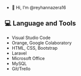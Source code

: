 - 👋 Hi, I’m @reyhannazera16

## 💻 **Language and Tools**
* Visual Studio Code
* Orange, Google Colaboratory
* HTML, CSS, Bootstrap
* Laravel
* Microsoft Office
* MySQL
* Git/Trello


<!---
reyhannazera16/reyhannazera16 is a ✨ special ✨ repository because its `README.md` (this file) appears on your GitHub profile.
You can click the Preview link to take a look at your changes.
--->
